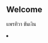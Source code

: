 ## Welcome

แพรทิวา ขันเงิน 

<li><a href="https://praetiwa.000webhostapp.com/?dir=./webmaster/>webhost</a></li>



